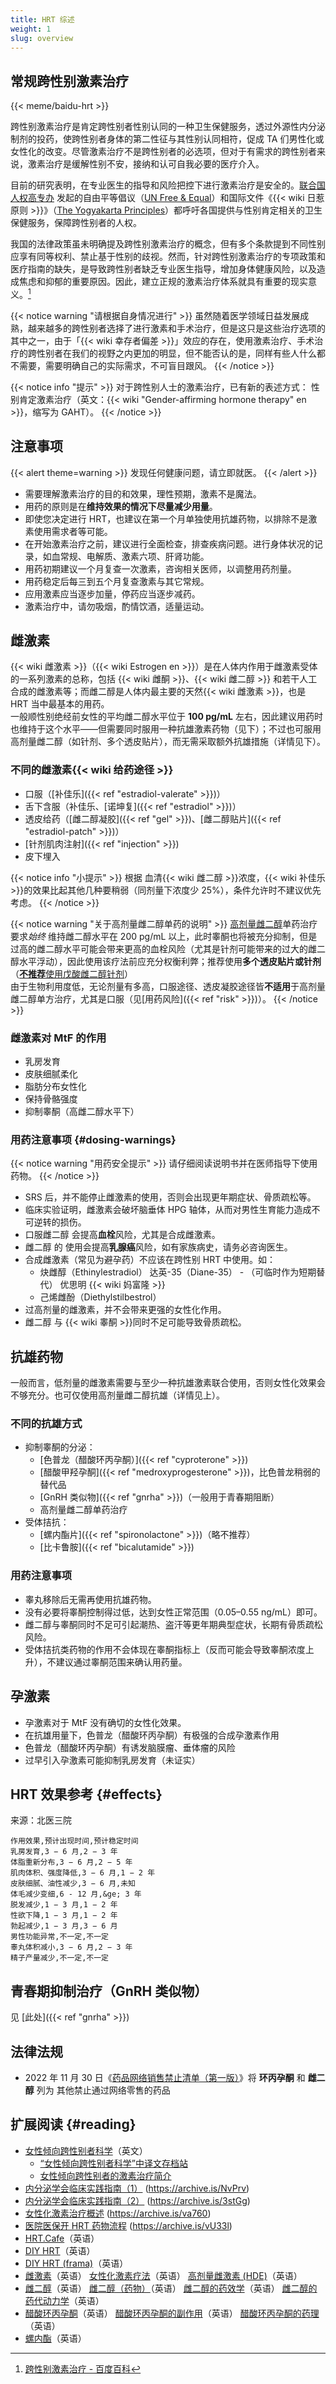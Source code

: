 ```yaml
---
title: HRT 综述
weight: 1
slug: overview
---
```


## 常规跨性别激素治疗

{{< meme/baidu-hrt >}}

跨性别激素治疗是肯定跨性别者性别认同的一种卫生保健服务，透过外源性内分泌制剂的投药，使跨性别者身体的第二性征与其性别认同相符，促成 TA 们男性化或女性化的改变。尽管激素治疗不是跨性别者的必选项，但对于有需求的跨性别者来说，激素治疗是缓解性别不安，接纳和认可自我必要的医疗介入。

目前的研究表明，在专业医生的指导和风险把控下进行激素治疗是安全的。[联合国人权高专办](https://www.ohchr.org/zh) 发起的自由平等倡议（[UN Free &amp; Equal](https://www.unfe.org)）和国际文件《{{< wiki 日惹原则 >}}》（[The Yogyakarta Principles](https://yogyakartaprinciples.org)）都呼吁各国提供与性别肯定相关的卫生保健服务，保障跨性别者的人权。

我国的法律政策虽未明确提及跨性别激素治疗的概念，但有多个条款提到不同性别应享有同等权利、禁止基于性别的歧视。然而，针对跨性别激素治疗的专项政策和医疗指南的缺失，是导致跨性别者缺乏专业医生指导，增加身体健康风险，以及造成焦虑和抑郁的重要原因。因此，建立正规的激素治疗体系就具有重要的现实意义。[^baidu]

{{< notice warning "请根据自身情况进行" >}}
虽然随着医学领域日益发展成熟，越来越多的跨性别者选择了进行激素和手术治疗，但是这只是这些治疗选项的其中之一，由于「{{< wiki 幸存者偏差 >}}」效应的存在，使用激素治疗、手术治疗的跨性别者在我们的视野之内更加的明显，但不能否认的是，同样有些人什么都不需要，需要明确自己的实际需求，不可盲目跟风。
{{< /notice >}}

{{< notice info "提示" >}}
对于跨性别人士的激素治疗，已有新的表述方式：
性别肯定激素治疗（英文：{{< wiki "Gender-affirming hormone therapy" en >}}，缩写为 GAHT）。
{{< /notice >}}

## 注意事项

{{< alert theme=warning >}}
发现任何健康问题，请立即就医。
{{< /alert >}}

- 需要理解激素治疗的目的和效果，理性预期，激素不是魔法。
- 用药的原则是在**维持效果的情况下尽量减少用量**。
- 即使您决定进行 HRT，也建议在第一个月单独使用抗雄药物，以排除不是激素使用需求者等可能。
- 在开始激素治疗之前，建议进行全面检查，排查疾病问题。进行身体状况的记录，如血常规、电解质、激素六项、肝肾功能。
- 用药初期建议一个月复查一次激素，咨询相关医师，以调整用药剂量。
- 用药稳定后每三到五个月复查激素与其它常规。
- 应用激素应当逐步加量，停药应当逐步减药。
- 激素治疗中，请勿吸烟，酌情饮酒，适量运动。

## 雌激素

{{< wiki 雌激素 >}}（{{< wiki Estrogen en >}}）是在人体内作用于雌激素受体的一系列激素的总称，包括 {{< wiki 雌酮 >}}、{{< wiki 雌二醇 >}} 和若干人工合成的雌激素等；而雌二醇是人体内最主要的天然{{< wiki 雌激素 >}}，也是 HRT 当中最基本的用药。\
一般顺性别绝经前女性的平均雌二醇水平位于 **100 pg/mL** 左右，因此建议用药时也维持于这个水平——但需要同时服用一种抗雄激素药物（见下）；不过也可服用高剂量雌二醇（如针剂、多个透皮贴片），而无需采取额外抗雄措施（详情见下）。

### 不同的雌激素{{< wiki 给药途径 >}}

- 口服（[补佳乐]({{< ref "estradiol-valerate" >}})）
- 舌下含服（补佳乐、[诺坤复]({{< ref "estradiol" >}})）
- 透皮给药（[雌二醇凝胶]({{< ref "gel" >}})、[雌二醇贴片]({{< ref "estradiol-patch" >}})）
- [针剂肌肉注射]({{< ref "injection" >}})
- 皮下埋入

{{< notice info "小提示" >}}
根据 血清{{< wiki 雌二醇 >}}浓度，{{< wiki 补佳乐 >}}的效果比起其他几种要稍弱（同剂量下浓度少 25%），条件允许时不建议优先考虑。
{{< /notice >}}

{{< notice warning "关于高剂量雌二醇单药的说明" >}}
[高剂量雌二醇](https://en.wikipedia.org/wiki/High-dose_estrogen)单药治疗要求*始终* 维持雌二醇水平在 200 pg/mL 以上，此时睾酮也将被充分抑制，但是过高的雌二醇水平可能会带来更高的血栓风险（尤其是针剂可能带来的过大的雌二醇水平浮动），因此使用该疗法前应充分权衡利弊；推荐使用**多个透皮贴片或针剂**（[**不推荐**使用戊酸雌二醇针剂](https://tfsci.mtf.wiki/zh-cn/articles/estrogens-blood-clots/#blood-clot-risks-with-estrogens-and-progestogens)）\
由于生物利用度低，无论剂量有多高，口服途径、透皮凝胶途径皆**不适用**于高剂量雌二醇单方治疗，尤其是口服（见[用药风险]({{< ref "risk" >}})）。
{{< /notice >}}

### 雌激素对 MtF 的作用

- 乳房发育
- 皮肤细腻柔化
- 脂肪分布女性化
- 保持骨骼强度
- 抑制睾酮（高雌二醇水平下）

### 用药注意事项 {#dosing-warnings}

{{< notice warning "用药安全提示" >}}
请仔细阅读说明书并在医师指导下使用药物。
{{< /notice >}}

- SRS 后，并不能停止雌激素的使用，否则会出现更年期症状、骨质疏松等。
- 临床实验证明，雌激素会破坏脑垂体 HPG 轴体，从而对男性生育能力造成不可逆转的损伤。
- 口服雌二醇 会提高**血栓**风险，尤其是合成雌激素。
- 雌二醇 的 使用会提高**乳腺癌**风险，如有家族病史，请务必咨询医生。
- 合成雌激素（常见为避孕药）不应该在跨性别 HRT 中使用。如：
  - 炔雌醇（Ethinylestradiol）
    达英-35（Diane-35） - （可临时作为短期替代）
    优思明
    {{< wiki 妈富隆 >}}
  - 己烯雌酚（Diethylstilbestrol）
- 过高剂量的雌激素，并不会带来更强的女性化作用。
- 雌二醇 与 {{< wiki 睾酮 >}}同时不足可能导致骨质疏松。

## 抗雄药物

一般而言，低剂量的雌激素需要与至少一种抗雄激素联合使用，否则女性化效果会不够充分。也可仅使用高剂量雌二醇抗雄（详情见上）。

### 不同的抗雄方式

- 抑制睾酮的分泌：
  + [色普龙（醋酸环丙孕酮）]({{< ref "cyproterone" >}})
  + [醋酸甲羟孕酮]({{< ref "medroxyprogesterone" >}})，比色普龙稍弱的替代品
  + [GnRH 类似物]({{< ref "gnrha" >}})（一般用于青春期阻断）
  + 高剂量雌二醇单药治疗
- 受体拮抗：
  + [螺内酯片]({{< ref "spironolactone" >}})（略不推荐）
  + [比卡鲁胺]({{< ref "bicalutamide" >}})

### 用药注意事项

- 睾丸移除后无需再使用抗雄药物。
- 没有必要将睾酮控制得过低，达到女性正常范围（0.05–0.55 ng/mL）即可。
- 雌二醇与睾酮同时不足可引起潮热、盗汗等更年期典型症状，长期有骨质疏松风险。
- 受体拮抗类药物的作用不会体现在睾酮指标上（反而可能会导致睾酮浓度上升），不建议通过睾酮范围来确认用药量。

## 孕激素

- 孕激素对于 MtF 没有确切的女性化效果。
- 在抗雄用量下，色普龙（醋酸环丙孕酮）有极强的合成孕激素作用
- 色普龙（醋酸环丙孕酮）有诱发脑膜瘤、垂体瘤的风险
- 过早引入孕激素可能抑制乳房发育（未证实）

## HRT 效果参考 {#effects}

来源：北医三院

```csv
作用效果,预计出现时间,预计稳定时间
乳房发育,3 − 6 月,2 − 3 年
体脂重新分布,3 − 6 月,2 − 5 年
肌肉体积、强度降低,3 − 6 月,1 − 2 年
皮肤细腻、油性减少,3 − 6 月,未知
体毛减少变细,6 - 12 月,&ge; 3 年
脱发减少,1 − 3 月,1 − 2 年
性欲下降,1 − 3 月,1 − 2 年
勃起减少,1 − 3 月,3 − 6 月
男性功能异常,不一定,不一定
睾丸体积减小,3 − 6 月,2 − 3 年
精子产量减少,不一定,不一定
```

## 青春期抑制治疗（GnRH 类似物）

见 [此处]({{< ref "gnrha" >}})

## 法律法规

- 2022 年 11 月 30 日《[药品网络销售禁止清单（第一版）](https://link.mtf.wiki/prohibited-drugs/1)》将 **环丙孕酮** 和 **雌二醇** 列为 其他禁止通过网络零售的药品

## 扩展阅读 {#reading}

- [女性倾向跨性别者科学](https://transfemscience.org)（英文）
  + [“女性倾向跨性别者科学”中译文存档站](https://tfsci.mtf.wiki)
  + [女性倾向跨性别者的激素治疗简介](https://tfsci.mtf.wiki/articles/transfem-intro/)
- [内分泌学会临床实践指南（1）](https://zhuanlan.zhihu.com/p/41593599) (<https://archive.is/NvPrv>)
- [内分泌学会临床实践指南（2）](https://zhuanlan.zhihu.com/p/41595527) (<https://archive.is/3stGg>)
- [女性化激素治疗概述](https://zhuanlan.zhihu.com/p/39093796) (<https://archive.is/va760>)
- [医院医保开 HRT 药物流程](https://zhuanlan.zhihu.com/p/387187000) (<https://archive.is/vU33l>)
- [HRT.Cafe](https://hrt.cafe)（英语）
- [DIY HRT](https://diyhrt.wiki)（英语）
- [DIY HRT (frama)](https://diyhrt.frama.io)（英语）
- [雌激素](https://en.wikipedia.org/wiki/Estrogen)（英语）
  [女性化激素疗法](https://en.wikipedia.org/wiki/Feminizing_hormone_therapy)（英语）
  [高剂量雌激素 (HDE)](https://en.wikipedia.org/wiki/High-dose_estrogen)（英语）
- [雌二醇](https://en.wikipedia.org/wiki/Estradiol)（英语）
  [雌二醇（药物）](https://en.wikipedia.org/wiki/Estradiol_%28medication%29)（英语）
  [雌二醇的药效学](https://en.wikipedia.org/wiki/Pharmacodynamics_of_estradiol)（英语）
  [雌二醇的药代动力学](https://en.wikipedia.org/wiki/Pharmacokinetics_of_estradiol)（英语）
- [醋酸环丙孕酮](https://en.wikipedia.org/wiki/Cyproterone_acetate)（英语）
  [醋酸环丙孕酮的副作用](https://en.wikipedia.org/wiki/Side_effects_of_cyproterone_acetate)（英语）
  [醋酸环丙孕酮的药理](https://en.wikipedia.org/wiki/Pharmacology_of_cyproterone_acetate)（英语）
- [螺内酯](https://en.wikipedia.org/wiki/Spironolactone)（英语）

[^baidu]: [跨性别激素治疗 - 百度百科](https://baike.baidu.com/item/跨性别激素治疗)
